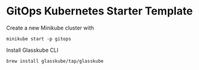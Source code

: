 # GitOps Kubernetes Starter Template

Create a new Minikube cluster with
```
minikube start -p gitops
```


Install Glasskube CLI
```
brew install glasskube/tap/glasskube
```